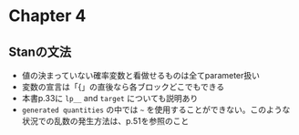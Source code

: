 # Chapter 4

## Stanの文法
* 値の決まっていない確率変数と看做せるものは全てparameter扱い
* 変数の宣言は「{」の直後なら各ブロックどこでもできる
* 本書p.33に `lp__` and `target` についても説明あり
* `generated quantities` の中では `~` を使用することができない。このような状況での乱数の発生方法は、p.51を参照のこと
